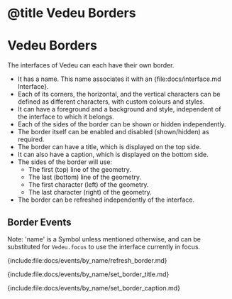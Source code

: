 # @title Vedeu Borders
# Vedeu Borders

The interfaces of Vedeu can each have their own border.

- It has a name. This name associates it with an
  {file:docs/interface.md Interface}.
- Each of its corners, the horizontal, and the vertical characters can
  be defined as different characters, with custom colours and styles.
- It can have a foreground and a background and style, independent of
  the interface to which it belongs.
- Each of the sides of the border can be shown or hidden
  independently.
- The border itself can be enabled and disabled (shown/hidden) as
  required.
- The border can have a title, which is displayed on the top side.
- It can also have a caption, which is displayed on the bottom side.
- The sides of the border will use:
  - The first (top) line of the geometry.
  - The last (bottom) line of the geometry.
  - The first character (left) of the geometry.
  - The last character (right) of the geometry.
- The border can be refreshed independently of the interface.

## Border Events

Note: 'name' is a Symbol unless mentioned otherwise, and can be
substituted for `Vedeu.focus` to use the interface currently in focus.

{include:file:docs/events/by_name/refresh_border.md}

{include:file:docs/events/by_name/set_border_title.md}

{include:file:docs/events/by_name/set_border_caption.md}
